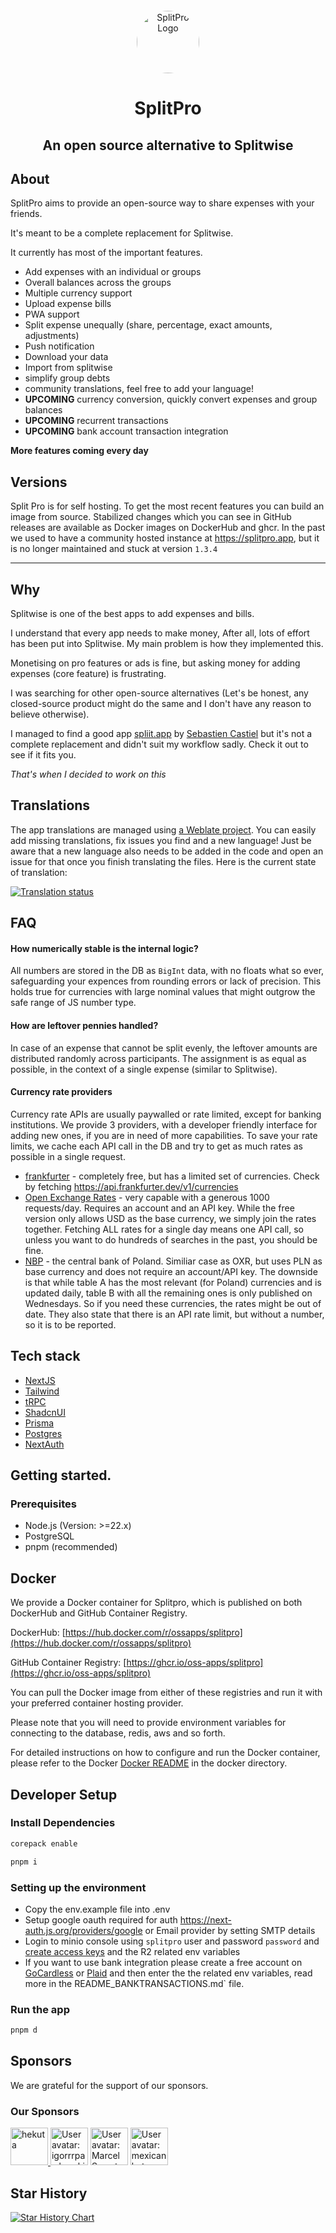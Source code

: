 <p align="center" style="margin-top: 12px">
  <a href="https://splitpro.app">
  <img width="100px"  style="border-radius: 50%;" src="https://splitpro.app/logo_circle.png" alt="SplitPro Logo">
  </a>

  <h1 align="center">SplitPro</h1>
  <h2 align="center">An open source alternative to Splitwise</h2>

## About

SplitPro aims to provide an open-source way to share expenses with your friends.

It's meant to be a complete replacement for Splitwise.

It currently has most of the important features.

- Add expenses with an individual or groups
- Overall balances across the groups
- Multiple currency support
- Upload expense bills
- PWA support
- Split expense unequally (share, percentage, exact amounts, adjustments)
- Push notification
- Download your data
- Import from splitwise
- simplify group debts
- community translations, feel free to add your language!
- **UPCOMING** currency conversion, quickly convert expenses and group balances
- **UPCOMING** recurrent transactions
- **UPCOMING** bank account transaction integration

**More features coming every day**

## Versions

Split Pro is for self hosting. To get the most recent features you can build an image from source. Stabilized changes which you can see in GitHub releases are available as Docker images on DockerHub and ghcr. In the past we used to have a community hosted instance at https://splitpro.app, but it is no longer maintained and stuck at version `1.3.4`

---

## Why

Splitwise is one of the best apps to add expenses and bills.

I understand that every app needs to make money, After all, lots of effort has been put into Splitwise. My main problem is how they implemented this.

Monetising on pro features or ads is fine, but asking money for adding expenses (core feature) is frustrating.

I was searching for other open-source alternatives (Let's be honest, any closed-source product might do the same and I don't have any reason to believe otherwise).

I managed to find a good app [spliit.app](https://spliit.app/) by [Sebastien Castiel](https://scastiel.dev/) but it's not a complete replacement and didn't suit my workflow sadly. Check it out to see if it fits you.

_That's when I decided to work on this_

## Translations

The app translations are managed using [a Weblate project](https://hosted.weblate.org/projects/splitpro/).
You can easily add missing translations, fix issues you find and a new language! Just be aware that a new language
also needs to be added in the code and open an issue for that once you finish translating the files.
Here is the current state of translation:

<a href="https://hosted.weblate.org/engage/splitpro/">
<img src="https://hosted.weblate.org/widget/splitpro/multi-auto.svg" alt="Translation status" />
</a>

## FAQ

#### How numerically stable is the internal logic?

All numbers are stored in the DB as `BigInt` data, with no floats what so ever, safeguarding your expences from rounding errors or lack of precision. This holds true for currencies with large nominal values that might outgrow the safe range of JS number type.

#### How are leftover pennies handled?

In case of an expense that cannot be split evenly, the leftover amounts are distributed randomly across participants. The assignment is as equal as possible, in the context of a single expense (similar to Splitwise).

#### Currency rate providers

Currency rate APIs are usually paywalled or rate limited, except for banking institutions. We provide 3 providers, with a developer friendly interface for adding new ones, if you are in need of more capabilities. To save your rate limits, we cache each API call in the DB and try to get as much rates as possible in a single request.

- [frankfurter](https://frankfurter.dev/) - completely free, but has a limited set of currencies. Check by fetching https://api.frankfurter.dev/v1/currencies
- [Open Exchange Rates](https://openexchangerates.org/) - very capable with a generous 1000 requests/day. Requires an account and an API key. While the free version only allows USD as the base currency, we simply join the rates together. Fetching ALL rates for a single day means one API call, so unless you want to do hundreds of searches in the past, you should be fine.
- [NBP](https://api.nbp.pl/en.html) - the central bank of Poland. Similiar case as OXR, but uses PLN as base currency and does not require an account/API key. The downside is that while table A has the most relevant (for Poland) currencies and is updated daily, table B with all the remaining ones is only published on Wednesdays. So if you need these currencies, the rates might be out of date. They also state that there is an API rate limit, but without a number, so it is to be reported.

## Tech stack

- [NextJS](https://nextjs.org/)
- [Tailwind](https://tailwindcss.com/)
- [tRPC](https://trpc.io/)
- [ShadcnUI](https://ui.shadcn.com/)
- [Prisma](https://www.prisma.io/)
- [Postgres](https://www.postgresql.org/)
- [NextAuth](https://next-auth.js.org/)

## Getting started.

### Prerequisites

- Node.js (Version: >=22.x)
- PostgreSQL
- pnpm (recommended)

## Docker

We provide a Docker container for Splitpro, which is published on both DockerHub and GitHub Container Registry.

DockerHub: [https://hub.docker.com/r/ossapps/splitpro](https://hub.docker.com/r/ossapps/splitpro)

GitHub Container Registry: [https://ghcr.io/oss-apps/splitpro](https://ghcr.io/oss-apps/splitpro)

You can pull the Docker image from either of these registries and run it with your preferred container hosting provider.

Please note that you will need to provide environment variables for connecting to the database, redis, aws and so forth.

For detailed instructions on how to configure and run the Docker container, please refer to the Docker [Docker README](./docker/README.md) in the docker directory.

## Developer Setup

### Install Dependencies

```bash
corepack enable
```

```bash
pnpm i
```

### Setting up the environment

- Copy the env.example file into .env
- Setup google oauth required for auth https://next-auth.js.org/providers/google or Email provider by setting SMTP details
- Login to minio console using `splitpro` user and password `password` and [create access keys](http://localhost:9001/access-keys/new-account) and the R2 related env variables
- If you want to use bank integration please create a free account on [GoCardless](https://gocardless.com/bank-account-data/) or [Plaid](https://plaid.com) and then enter the the related env variables, read more in the README_BANKTRANSACTIONS.md` file.

### Run the app

```bash
pnpm d
```

## Sponsors

We are grateful for the support of our sponsors.

### Our Sponsors

<a href="https://hekuta.net/en" target="_blank">
  <img src="https://avatars.githubusercontent.com/u/70084358?v=4" alt="hekuta" style="width:60px;height:60px;">
</a>
<a href="https://github.com/igorrrpawlowski"><img src="https:&#x2F;&#x2F;github.com&#x2F;igorrrpawlowski.png" width="60px" alt="User avatar: igorrrpawlowski" /></a>
<a href="https://github.com/probeonstimpack"><img src="https:&#x2F;&#x2F;github.com&#x2F;probeonstimpack.png" width="60px" alt="User avatar: Marcel Szmeterowicz" /></a>
<a href="https://github.com/mexicanhatman"><img src="https://avatars.githubusercontent.com/u/78694887?v=4" width="60px" alt="User avatar: mexicanhatman" /></a>

## Star History

[![Star History Chart](https://api.star-history.com/svg?repos=oss-apps/split-pro&type=Date)](https://star-history.com/#oss-apps/split-pro&Date)
